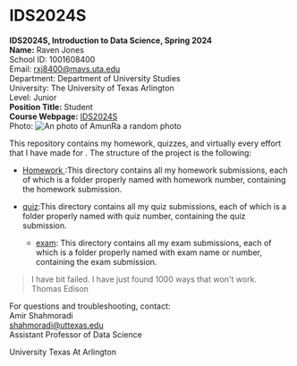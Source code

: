 # IDS2024S

**IDS2024S, Introduction to Data Science, Spring 2024**  
**Name:** Raven Jones  
School ID: 1001608400  
Email: rxj8400@mavs.uta.edu    
Department: Department of University Studies  
University: The University of Texas Arlington  
Level: Junior    
**Position Title:** Student  
**Course Webpage:** [IDS2024S](www.cdslabs.org)  
Photo:   ![An photo of AmunRa a random photo](https://images-wixmp-ed30a86b8c4ca887773594c2.wixmp.com/f/68592b9a-cdb9-43b5-be3a-325da189ff84/dff6do3-233cb430-bce9-4293-a678-c0601db2fac0.jpg/v1/fit/w_828,h_1114,q_70,strp/amun_ra_by_myworld1_dff6do3-414w-2x.jpg?token=eyJ0eXAiOiJKV1QiLCJhbGciOiJIUzI1NiJ9.eyJzdWIiOiJ1cm46YXBwOjdlMGQxODg5ODIyNjQzNzNhNWYwZDQxNWVhMGQyNmUwIiwiaXNzIjoidXJuOmFwcDo3ZTBkMTg4OTgyMjY0MzczYTVmMGQ0MTVlYTBkMjZlMCIsIm9iaiI6W1t7ImhlaWdodCI6Ijw9MTM3NyIsInBhdGgiOiJcL2ZcLzY4NTkyYjlhLWNkYjktNDNiNS1iZTNhLTMyNWRhMTg5ZmY4NFwvZGZmNmRvMy0yMzNjYjQzMC1iY2U5LTQyOTMtYTY3OC1jMDYwMWRiMmZhYzAuanBnIiwid2lkdGgiOiI8PTEwMjQifV1dLCJhdWQiOlsidXJuOnNlcnZpY2U6aW1hZ2Uub3BlcmF0aW9ucyJdfQ.nsjr-u_HwV-OCdpS2ikHSyWUgcDvAfM6MtF8e8lbD3Q)


This repository contains my homework, quizzes, and virtually every effort that I have made for <course name>. The structure of the project is the following: 

+ [Homework ](./hw):This directory contains all my homework submissions, each of which is a folder properly named with homework number, containing the homework submission. 
+ [quiz](./quiz):This directory contains all my quiz submissions, each of which is a folder properly named with quiz number, containing the quiz submission.

  + [exam](./quiz): This directory contains all my exam submissions, each of which is a folder properly named with exam name or number, containing the exam submission.

> I have bit failed. I have just found 1000 ways that won't work.  
> Thomas Edison  

For questions and troubleshooting, contact:  
Amir Shahmoradi  
shahmoradi@uttexas.edu  
Assistant Professor of Data Science  












University Texas At Arlington  




